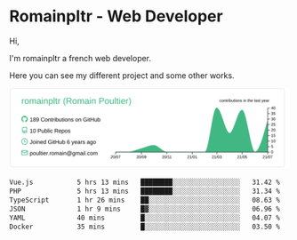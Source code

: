 # Romainpltr - Web Developer

Hi,

I'm romainpltr a french web developer.

Here you can see my different project and some other works.



[![](https://raw.githubusercontent.com/romainpltr/romainpltr/master/profile-summary-card-output/vue/0-profile-details.svg)](https://github.com/vn7n24fzkq/github-profile-summary-cards)

<!--START_SECTION:waka-->

```text
Vue.js           5 hrs 13 mins   ████████░░░░░░░░░░░░░░░░░   31.42 %
PHP              5 hrs 13 mins   ████████░░░░░░░░░░░░░░░░░   31.34 %
TypeScript       1 hr 26 mins    ██░░░░░░░░░░░░░░░░░░░░░░░   08.63 %
JSON             1 hr 9 mins     █▓░░░░░░░░░░░░░░░░░░░░░░░   06.96 %
YAML             40 mins         █░░░░░░░░░░░░░░░░░░░░░░░░   04.07 %
Docker           35 mins         █░░░░░░░░░░░░░░░░░░░░░░░░   03.50 %
```

<!--END_SECTION:waka-->
